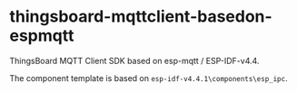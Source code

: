 # thingsboard-mqttclient-basedon-espmqtt


ThingsBoard MQTT Client SDK based on esp-mqtt / ESP-IDF-v4.4.

The component template is based on `esp-idf-v4.4.1\components\esp_ipc`.
